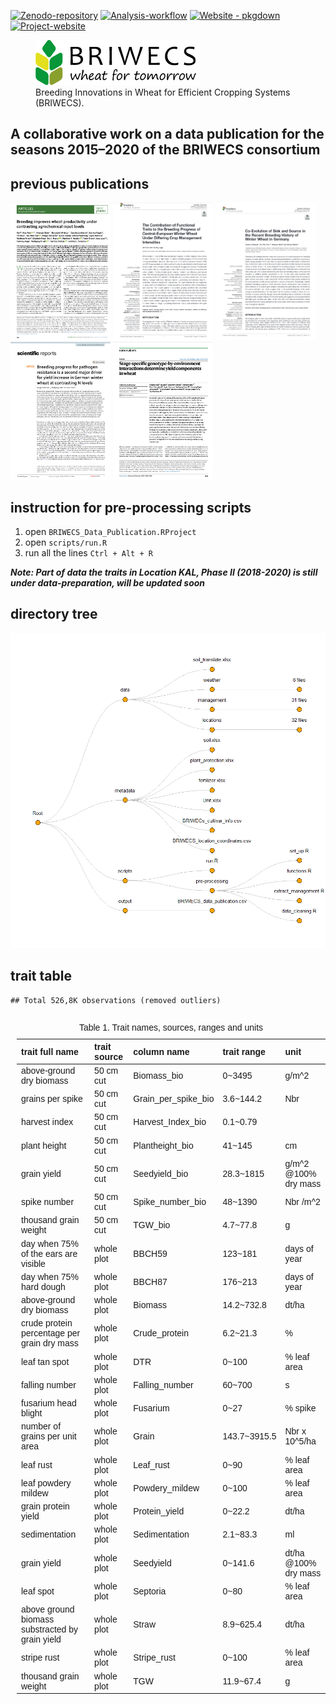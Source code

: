 
<!-- README.md is generated from README.Rmd. Please edit that file -->

[![Zenodo-repository](https://img.shields.io/badge/Data-figshare-darkred)](https://figshare.com/s/db122743679926b81743)
[![Analysis-workflow](https://img.shields.io/badge/Analysis-workflow-darkorange)](https://github.com/Illustratien/Scientific_Data_Analyis)
[![Website -
pkgdown](https://img.shields.io/badge/data-visulaization-blue)](https://tillrose.github.io/BRIWECS_Data_Publication/data_overview.html)
[![Project-website](https://img.shields.io/badge/Project-website-darkgreen)](https://www.igps.uni-hannover.de/de/forschung/forschungsprojekte/detailansicht/projects/forschungsverbund-briwecs)

<figure>
<img
src="https://github.com/tillrose/BRIWECS_Data_Publication/blob/main/figure/BRIWECS_logo.png"
data-fig-align="right"
alt="Breeding Innovations in Wheat for Efficient Cropping Systems (BRIWECS)." />
<figcaption aria-hidden="true">Breeding Innovations in Wheat for
Efficient Cropping Systems (BRIWECS).</figcaption>
</figure>

## A collaborative work on a data publication for the seasons 2015–2020 of the BRIWECS consortium

<!-- [![License: GPL-3](https://img.shields.io/badge/License-GPL3-orange)](https://www.r-project.org/Licenses/) -->

## previous publications

[<img
src="https://github.com/tillrose/BRIWECS_Data_Publication/blob/main/figure/previous_paper/Kai2019.PNG"
id="fig-kai" class="lightbox" width="160" height="220"
alt="Voss-Fels 2019" />](https://www.nature.com/articles/s41477-019-0445-5)
[<img
src="https://github.com/tillrose/BRIWECS_Data_Publication/blob/main/figure/previous_paper/Rose_2019.png"
id="fig-till" width="160" height="220" alt="Rose 2019" />](https://www.frontiersin.org/journals/plant-science/articles/10.3389/fpls.2019.01521/full)
[<img
src="https://github.com/tillrose/BRIWECS_Data_Publication/blob/main/figure/previous_paper/Carolin_2020.png"
id="fig-carolin" width="160" height="220" alt="Lichthardt 2020" />](https://www.frontiersin.org/journals/plant-science/articles/10.3389/fpls.2019.01771/full)
[<img
src="https://github.com/tillrose/BRIWECS_Data_Publication/blob/main/figure/previous_paper/Zetzsche_2020.png"
id="fig-holger" width="160" height="220" alt="Zetzsche 2020" />](https://www.nature.com/articles/s41598-020-77200-0)
[<img
src="https://github.com/tillrose/BRIWECS_Data_Publication/blob/main/figure/previous_paper/Sabir_2023.png"
id="fig-kahdija" width="160" height="220" alt="Sabir 2023" />](https://www.nature.com/articles/s41477-023-01516-8)

## instruction for pre-processing scripts

1.  open `BRIWECS_Data_Publication.RProject`
2.  open `scripts/run.R`
3.  run all the lines `Ctrl + Alt + R`

***Note: Part of data the traits in Location KAL, Phase II (2018-2020)
is still under data-preparation, will be updated soon***

## directory tree

![](README_files/figure-gfm/unnamed-chunk-1-1.png)<!-- -->

## trait table

    ## Total 526,8K observations (removed outliers)

<table class=" lightable-classic-2" style="font-family: &quot;Arial Narrow&quot;, &quot;Source Sans Pro&quot;, sans-serif; width: auto !important; float: right; margin-left: 10px;">
<caption>
Table 1. Trait names, sources, ranges and units
</caption>
<thead>
<tr>
<th style="text-align:left;">
trait full name
</th>
<th style="text-align:left;">
trait source
</th>
<th style="text-align:left;">
column name
</th>
<th style="text-align:left;">
trait range
</th>
<th style="text-align:left;">
unit
</th>
</tr>
</thead>
<tbody>
<tr>
<td style="text-align:left;">
above-ground dry biomass
</td>
<td style="text-align:left;">
50 cm cut
</td>
<td style="text-align:left;">
Biomass_bio
</td>
<td style="text-align:left;">
0~3495
</td>
<td style="text-align:left;">
g/m^2
</td>
</tr>
<tr>
<td style="text-align:left;">
grains per spike
</td>
<td style="text-align:left;">
50 cm cut
</td>
<td style="text-align:left;">
Grain_per_spike_bio
</td>
<td style="text-align:left;">
3.6~144.2
</td>
<td style="text-align:left;">
Nbr
</td>
</tr>
<tr>
<td style="text-align:left;">
harvest index
</td>
<td style="text-align:left;">
50 cm cut
</td>
<td style="text-align:left;">
Harvest_Index_bio
</td>
<td style="text-align:left;">
0.1~0.79
</td>
<td style="text-align:left;">
</td>
</tr>
<tr>
<td style="text-align:left;">
plant height
</td>
<td style="text-align:left;">
50 cm cut
</td>
<td style="text-align:left;">
Plantheight_bio
</td>
<td style="text-align:left;">
41~145
</td>
<td style="text-align:left;">
cm
</td>
</tr>
<tr>
<td style="text-align:left;">
grain yield
</td>
<td style="text-align:left;">
50 cm cut
</td>
<td style="text-align:left;">
Seedyield_bio
</td>
<td style="text-align:left;">
28.3~1815
</td>
<td style="text-align:left;">
g/m^2 @100% dry mass
</td>
</tr>
<tr>
<td style="text-align:left;">
spike number
</td>
<td style="text-align:left;">
50 cm cut
</td>
<td style="text-align:left;">
Spike_number_bio
</td>
<td style="text-align:left;">
48~1390
</td>
<td style="text-align:left;">
Nbr /m^2
</td>
</tr>
<tr>
<td style="text-align:left;">
thousand grain weight
</td>
<td style="text-align:left;">
50 cm cut
</td>
<td style="text-align:left;">
TGW_bio
</td>
<td style="text-align:left;">
4.7~77.8
</td>
<td style="text-align:left;">
g
</td>
</tr>
<tr>
<td style="text-align:left;">
day when 75% of the ears are visible
</td>
<td style="text-align:left;">
whole plot
</td>
<td style="text-align:left;">
BBCH59
</td>
<td style="text-align:left;">
123~181
</td>
<td style="text-align:left;">
days of year
</td>
</tr>
<tr>
<td style="text-align:left;">
day when 75% hard dough
</td>
<td style="text-align:left;">
whole plot
</td>
<td style="text-align:left;">
BBCH87
</td>
<td style="text-align:left;">
176~213
</td>
<td style="text-align:left;">
days of year
</td>
</tr>
<tr>
<td style="text-align:left;">
above-ground dry biomass
</td>
<td style="text-align:left;">
whole plot
</td>
<td style="text-align:left;">
Biomass
</td>
<td style="text-align:left;">
14.2~732.8
</td>
<td style="text-align:left;">
dt/ha
</td>
</tr>
<tr>
<td style="text-align:left;">
crude protein percentage per grain dry mass
</td>
<td style="text-align:left;">
whole plot
</td>
<td style="text-align:left;">
Crude_protein
</td>
<td style="text-align:left;">
6.2~21.3
</td>
<td style="text-align:left;">
%
</td>
</tr>
<tr>
<td style="text-align:left;">
leaf tan spot
</td>
<td style="text-align:left;">
whole plot
</td>
<td style="text-align:left;">
DTR
</td>
<td style="text-align:left;">
0~100
</td>
<td style="text-align:left;">
% leaf area
</td>
</tr>
<tr>
<td style="text-align:left;">
falling number
</td>
<td style="text-align:left;">
whole plot
</td>
<td style="text-align:left;">
Falling_number
</td>
<td style="text-align:left;">
60~700
</td>
<td style="text-align:left;">
s
</td>
</tr>
<tr>
<td style="text-align:left;">
fusarium head blight
</td>
<td style="text-align:left;">
whole plot
</td>
<td style="text-align:left;">
Fusarium
</td>
<td style="text-align:left;">
0~27
</td>
<td style="text-align:left;">
% spike
</td>
</tr>
<tr>
<td style="text-align:left;">
number of grains per unit area
</td>
<td style="text-align:left;">
whole plot
</td>
<td style="text-align:left;">
Grain
</td>
<td style="text-align:left;">
143.7~3915.5
</td>
<td style="text-align:left;">
Nbr x 10^5/ha
</td>
</tr>
<tr>
<td style="text-align:left;">
leaf rust
</td>
<td style="text-align:left;">
whole plot
</td>
<td style="text-align:left;">
Leaf_rust
</td>
<td style="text-align:left;">
0~90
</td>
<td style="text-align:left;">
% leaf area
</td>
</tr>
<tr>
<td style="text-align:left;">
leaf powdery mildew
</td>
<td style="text-align:left;">
whole plot
</td>
<td style="text-align:left;">
Powdery_mildew
</td>
<td style="text-align:left;">
0~100
</td>
<td style="text-align:left;">
% leaf area
</td>
</tr>
<tr>
<td style="text-align:left;">
grain protein yield
</td>
<td style="text-align:left;">
whole plot
</td>
<td style="text-align:left;">
Protein_yield
</td>
<td style="text-align:left;">
0~22.2
</td>
<td style="text-align:left;">
dt/ha
</td>
</tr>
<tr>
<td style="text-align:left;">
sedimentation
</td>
<td style="text-align:left;">
whole plot
</td>
<td style="text-align:left;">
Sedimentation
</td>
<td style="text-align:left;">
2.1~83.3
</td>
<td style="text-align:left;">
ml
</td>
</tr>
<tr>
<td style="text-align:left;">
grain yield
</td>
<td style="text-align:left;">
whole plot
</td>
<td style="text-align:left;">
Seedyield
</td>
<td style="text-align:left;">
0~141.6
</td>
<td style="text-align:left;">
dt/ha @100% dry mass
</td>
</tr>
<tr>
<td style="text-align:left;">
leaf spot
</td>
<td style="text-align:left;">
whole plot
</td>
<td style="text-align:left;">
Septoria
</td>
<td style="text-align:left;">
0~80
</td>
<td style="text-align:left;">
% leaf area
</td>
</tr>
<tr>
<td style="text-align:left;">
above ground biomass substracted by grain yield
</td>
<td style="text-align:left;">
whole plot
</td>
<td style="text-align:left;">
Straw
</td>
<td style="text-align:left;">
8.9~625.4
</td>
<td style="text-align:left;">
dt/ha
</td>
</tr>
<tr>
<td style="text-align:left;">
stripe rust
</td>
<td style="text-align:left;">
whole plot
</td>
<td style="text-align:left;">
Stripe_rust
</td>
<td style="text-align:left;">
0~100
</td>
<td style="text-align:left;">
% leaf area
</td>
</tr>
<tr>
<td style="text-align:left;">
thousand grain weight
</td>
<td style="text-align:left;">
whole plot
</td>
<td style="text-align:left;">
TGW
</td>
<td style="text-align:left;">
11.9~67.4
</td>
<td style="text-align:left;">
g
</td>
</tr>
</tbody>
</table>
